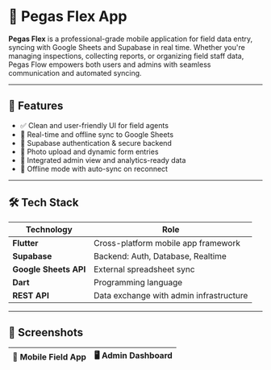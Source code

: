 # 🚀 Pegas Flex App



**Pegas Flex** is a professional-grade mobile application for field data entry, syncing with Google Sheets and Supabase in real time. Whether you're managing inspections, collecting reports, or organizing field staff data, Pegas Flow empowers both users and admins with seamless communication and automated syncing.

---

## 📱 Features

- ✅ Clean and user-friendly UI for field agents
- 🔁 Real-time and offline sync to Google Sheets
- 🔐 Supabase authentication & secure backend
- 📝 Photo upload and dynamic form entries
- 🧠 Integrated admin view and analytics-ready data
- 📶 Offline mode with auto-sync on reconnect

---

## 🛠️ Tech Stack

| Technology        | Role                                      |
|-------------------|-------------------------------------------|
| **Flutter**        | Cross-platform mobile app framework       |
| **Supabase**       | Backend: Auth, Database, Realtime         |
| **Google Sheets API** | External spreadsheet sync                 |
| **Dart**           | Programming language                      |
| **REST API**       | Data exchange with admin infrastructure   |

---

## 📸 Screenshots

| 📱 Mobile Field App | 🖥️ Admin Dashboard |
|---------------------|-------------------|



